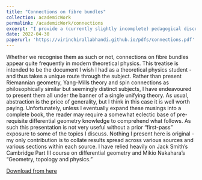 ```yaml
---
title: "Connections on fibre bundles"
collection: academicWork
permalink: /academicWork/connections
excerpt: "I provide a (currently slightly incomplete) pedagogical discussion of connections on differentiable fibre bundles."
date: 2022-04-30
paperurl: 'https://virinchirallabhandi.github.io/pdfs/connections.pdf'
---
```

Whether we recognise them as such or not, connections on fibre bundles appear quite frequently in modern theoretical physics. This treatise is intended to be the document I wish I had as a theoretical physics student - and thus takes a unique route through the subject. Rather than present Riemannian geometry, Yang-Mills theory and spin connections as philosophically similar but seemingly distinct subjects, I have endeavoured to present them all under the banner of a single unifying theory. As usual, abstraction is the price of generality, but I think in this case it is well worth paying. Unfortunately, unless I eventually expand these musings into a complete book, the reader may require a somewhat eclectic base of pre-requisite differential geometry knowledge to comprehend what follows. As such this presentation is not very useful without a prior “first-pass” exposure to some of the topics I discuss. Nothing I present here is original - my only contribution is to collate results spread across various sources and various sections within each source. I have relied heavily on Jack Smith’s Cambridge Part III course on differential geometry and Mikio Nakahara’s “Geometry, topology and physics.”

[Download from here](http://virinchirallabhandi.github.io/pdfs/connections.pdf)
